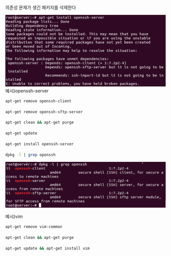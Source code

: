 의존성 문제가 생긴 패키지를 삭제한다

![openssh](./imgs/openssh.png)
예시)openssh-server

```bash
apt-get remove openssh-client

apt-get remove openssh-sftp-server

apt-get clean && apt-get purge

apt-get update

apt-get install openssh-server

dpkg -l | grep openssh
```

![openssh-server](./imgs/openssh1.png)

예시)vim

```bash
apt-get remove vim-common

apt-get clean && apt-get purge

apt-get update && apt-get install vim
```
